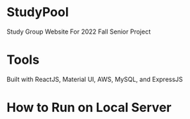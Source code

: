 # StudyPool

Study Group Website For 2022 Fall Senior Project

# Tools

Built with ReactJS, Material UI, AWS, MySQL, and ExpressJS

# How to Run on Local Server
